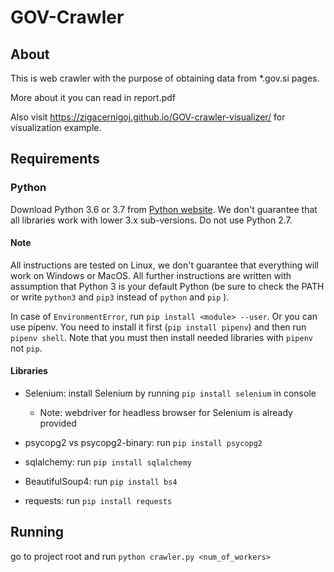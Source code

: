 # GOV-Crawler

## About

This is web crawler with the purpose of obtaining data from *.gov.si pages.

More about it you can read in report.pdf

Also visit https://zigacernigoj.github.io/GOV-crawler-visualizer/ for visualization example.

## Requirements

### Python

Download Python 3.6 or 3.7 from [Python website](https://www.python.org/downloads/). 
We don't guarantee that all libraries work with lower 3.x sub-versions. 
Do not use Python 2.7.

#### Note
All instructions are tested on Linux, we don't guarantee that everything will work on Windows or MacOS.
All further instructions are written with assumption that Python 3 is your default Python 
(be sure to check the PATH or write `python3` and `pip3` instead of `python` and `pip` ).

In case of `EnvironmentError`, run `pip install <module> --user`.
Or you can use pipenv. 
You need to install it first (`pip install pipenv`) and then run `pipenv shell`. 
Note that you must then install needed libraries with `pipenv` not `pip`.

#### Libraries

- Selenium: install Selenium by running `pip install selenium` in console
  - Note: webdriver for headless browser for Selenium is already provided

- psycopg2 vs psycopg2-binary: run `pip install psycopg2`

- sqlalchemy: run `pip install sqlalchemy`

- BeautifulSoup4: run `pip install bs4`

- requests: run `pip install requests`


## Running

go to project root and run `python crawler.py <num_of_workers>`